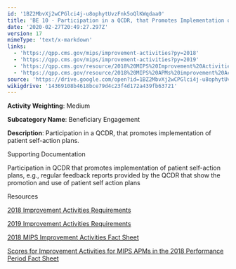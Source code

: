 ```yaml
---
id: '1BZ2MbvXj2wCPGlci4j-u8ophytUvzFnk5oQlKWqdaa0'
title: 'BE 10 - Participation in a QCDR, that Promotes Implementation of Patient Self-action Plans.'
date: '2020-02-27T20:49:27.297Z'
version: 17
mimeType: 'text/x-markdown'
links:
  - 'https://qpp.cms.gov/mips/improvement-activities?py=2018'
  - 'https://qpp.cms.gov/mips/improvement-activities?py=2019'
  - 'https://qpp.cms.gov/resource/2018%20MIPS%20Improvement%20Activities%20Fact%20Sheet'
  - 'https://qpp.cms.gov/resource/2018%20MIPS%20APMs%20improvement%20Activities%20scores%20fact%20sheet'
source: 'https://drive.google.com/open?id=1BZ2MbvXj2wCPGlci4j-u8ophytUvzFnk5oQlKWqdaa0'
wikigdrive: '14369108b4618bce79d4c23f4d172a439fb63721'
---
```

**Activity Weighting**: Medium

**Subcategory Name**: Beneficiary Engagement

**Description**: Participation in a QCDR, that promotes implementation of patient self-action plans.

Supporting Documentation

Participation in QCDR that promotes implementation of patient self-action plans, e.g., regular feedback reports provided by the QCDR that show the promotion and use of patient self action plans

Resources

[2018 Improvement Activities Requirements](https://qpp.cms.gov/mips/improvement-activities?py=2018)

[2019 Improvement Activities Requirements](https://qpp.cms.gov/mips/improvement-activities?py=2019)

[2018 MIPS Improvement Activities Fact Sheet](https://qpp.cms.gov/resource/2018%20MIPS%20Improvement%20Activities%20Fact%20Sheet)

[Scores for Improvement Activities for MIPS APMs in the 2018 Performance Period Fact Sheet](https://qpp.cms.gov/resource/2018%20MIPS%20APMs%20improvement%20Activities%20scores%20fact%20sheet)

